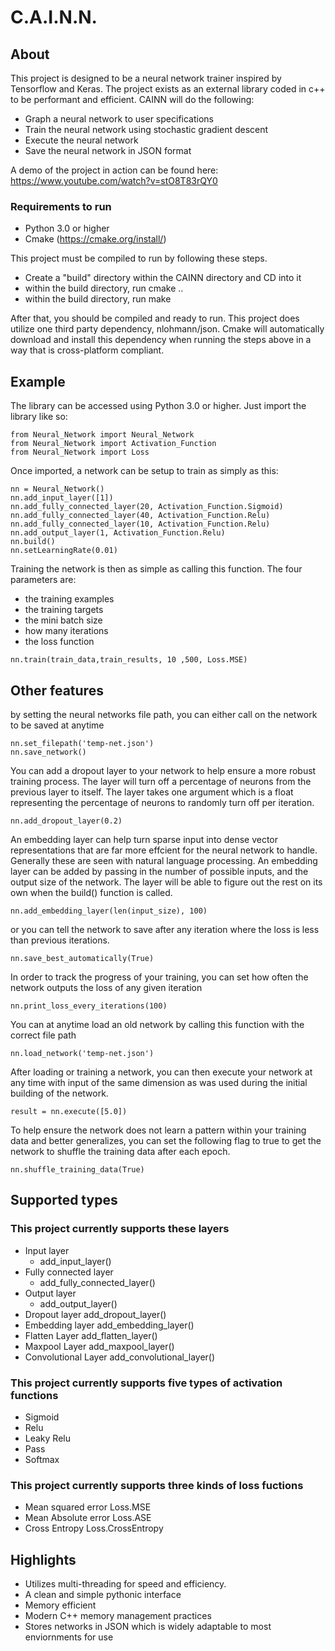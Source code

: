 # C.A.I.N.N.

## About
This project is designed to be a neural network trainer inspired by Tensorflow and Keras. The project exists as an external library coded in c++ to be performant and efficient. CAINN will do the following:
- Graph a neural network to user specifications
- Train the neural network using stochastic gradient descent
- Execute the neural network
- Save the neural network in JSON format

A demo of the project in action can be found here:
https://www.youtube.com/watch?v=stO8T83rQY0

### Requirements to run
- Python 3.0 or higher
- Cmake (https://cmake.org/install/)

This project must be compiled to run by following these steps. 

- Create a "build" directory within the CAINN directory and CD into it
- within the build directory, run cmake ..
- within the build directory, run make

After that, you should be compiled and ready to run. This project does utilize one third party dependency, nlohmann/json. Cmake will automatically download and install this dependency when running the steps above in a way that is cross-platform compliant.

## Example
The library can be accessed using Python 3.0 or higher. Just import the library like so:
```
from Neural_Network import Neural_Network
from Neural_Network import Activation_Function
from Neural_Network import Loss
```

Once imported, a network can be setup to train as simply as this:
```
nn = Neural_Network()
nn.add_input_layer([1])
nn.add_fully_connected_layer(20, Activation_Function.Sigmoid)
nn.add_fully_connected_layer(40, Activation_Function.Relu)
nn.add_fully_connected_layer(10, Activation_Function.Relu)
nn.add_output_layer(1, Activation_Function.Relu)
nn.build()
nn.setLearningRate(0.01)
```
Training the network is then as simple as calling this function. The four parameters are:
- the training examples
- the training targets
- the mini batch size
- how many iterations
- the loss function
```
nn.train(train_data,train_results, 10 ,500, Loss.MSE)
```

## Other features
by setting the neural networks file path, you can either call on the network to be saved at anytime
```
nn.set_filepath('temp-net.json')
nn.save_network()
```
You can add a dropout layer to your network to help ensure a more robust training process. The layer will turn off a percentage of neurons from the previous layer to itself. The layer takes one argument which is a float representing the percentage of neurons to randomly turn off per iteration. 
```
nn.add_dropout_layer(0.2)
```
An embedding layer can help turn sparse input into dense vector representations that are far more effcient for the neural network to handle. Generally these are seen with natural language processing. An embedding layer can be added by passing in the number of possible inputs, and the output size of the network. The layer will be able to figure out the rest on its own when the build() function is called. 
```
nn.add_embedding_layer(len(input_size), 100)
```
or you can tell the network to save after any iteration where the loss is less than previous iterations.
```
nn.save_best_automatically(True)
```
In order to track the progress of your training, you can set how often the network outputs the loss of any given iteration
```
nn.print_loss_every_iterations(100)
```
You can at anytime load an old network by calling this function with the correct file path
```
nn.load_network('temp-net.json')
```
After loading or training a network, you can then execute your network at any time with input of the same dimension as was used during the initial building of the network.
```
result = nn.execute([5.0])
```
To help ensure the network does not learn a pattern within your training data and better generalizes, you can set the following flag to true to get the network to shuffle the training data after each epoch.
```
nn.shuffle_training_data(True)
```

## Supported types

### This project currently supports these layers
- Input layer
    - add_input_layer()
- Fully connected layer
    - add_fully_connected_layer()
- Output layer
    - add_output_layer()
- Dropout layer
    add_dropout_layer()
- Embedding layer
    add_embedding_layer()
- Flatten Layer
    add_flatten_layer()
- Maxpool Layer
    add_maxpool_layer()
- Convolutional Layer
    add_convolutional_layer()
	

### This project currently supports five types of activation functions
- Sigmoid
- Relu
- Leaky Relu
- Pass
- Softmax

### This project currently supports three kinds of loss fuctions
- Mean squared error
    Loss.MSE
- Mean Absolute error
    Loss.ASE
- Cross Entropy
    Loss.CrossEntropy

## Highlights
- Utilizes multi-threading for speed and efficiency.
- A clean and simple pythonic interface
- Memory efficient 
- Modern C++ memory management practices 
- Stores networks in JSON which is widely adaptable to most enviornments for use
